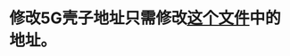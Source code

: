 # 修改5G壳子地址只需修改[这个文件](https://github.com/LeeHe-gif/luci-app-5GSmartCase/blob/main/luasrc%2Fview%2F5gsmart%2Findex.htm)中的地址。
